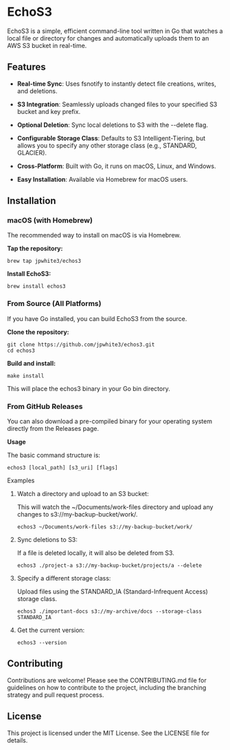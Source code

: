 # EchoS3

EchoS3 is a simple, efficient command-line tool written in Go that watches a local file or directory for changes and automatically uploads them to an AWS S3 bucket in real-time.

## Features
- **Real-time Sync**: Uses fsnotify to instantly detect file creations, writes, and deletions.

- **S3 Integration**: Seamlessly uploads changed files to your specified S3 bucket and key prefix.

- **Optional Deletion**: Sync local deletions to S3 with the --delete flag.

- **Configurable Storage Class**: Defaults to S3 Intelligent-Tiering, but allows you to specify any other storage class (e.g., STANDARD, GLACIER).

- **Cross-Platform**: Built with Go, it runs on macOS, Linux, and Windows.

- **Easy Installation**: Available via Homebrew for macOS users.

## Installation

### macOS (with Homebrew)
The recommended way to install on macOS is via Homebrew.

**Tap the repository:**

`brew tap jpwhite3/echos3`

**Install EchoS3:**

`brew install echos3`

### From Source (All Platforms)

If you have Go installed, you can build EchoS3 from the source.

**Clone the repository:**
```
git clone https://github.com/jpwhite3/echos3.git
cd echos3
```

**Build and install:**

`make install`

This will place the echos3 binary in your Go bin directory.

### From GitHub Releases

You can also download a pre-compiled binary for your operating system directly from the Releases page.

**Usage**

The basic command structure is:

`echos3 [local_path] [s3_uri] [flags]`

Examples
1. Watch a directory and upload to an S3 bucket:

    This will watch the ~/Documents/work-files directory and upload any changes to s3://my-backup-bucket/work/.

    `echos3 ~/Documents/work-files s3://my-backup-bucket/work/`

2. Sync deletions to S3:

    If a file is deleted locally, it will also be deleted from S3.

    `echos3 ./project-a s3://my-backup-bucket/projects/a --delete`

3. Specify a different storage class:

    Upload files using the STANDARD_IA (Standard-Infrequent Access) storage class.

    `echos3 ./important-docs s3://my-archive/docs --storage-class STANDARD_IA`

4. Get the current version:

    `echos3 --version`

## Contributing

Contributions are welcome! Please see the CONTRIBUTING.md file for guidelines on how to contribute to the project, including the branching strategy and pull request process.

## License
This project is licensed under the MIT License. See the LICENSE file for details.